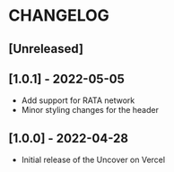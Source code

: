 # CHANGELOG

## [Unreleased]

## [1.0.1] - 2022-05-05

- Add support for RATA network
- Minor styling changes for the header

## [1.0.0] - 2022-04-28

- Initial release of the Uncover on Vercel
